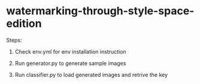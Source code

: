 # watermarking-through-style-space-edition

Steps:

1. Check env.yml for env installation instruction

2. Run generator.py to generate sample images

3. Run classifier.py to load generated images and retrive the key
